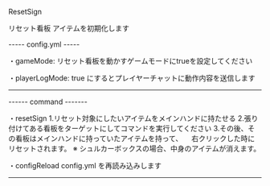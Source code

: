 ResetSign

リセット看板
アイテムを初期化します

----- config.yml -----

・gameMode:
リセット看板を動かすゲームモードにtrueを設定してください

・playerLogMode:
true にするとプレイヤーチャットに動作内容を送信します

----------------------

------ command -------

・resetSign
1.リセット対象にしたいアイテムをメインハンドに持たせる
2.張り付けてある看板をターゲットにしてコマンドを実行してください
3.その後、その看板はメインハンドに持っていたアイテムを持って、
　右クリックした時にリセットされます。
※ シュルカーボックスの場合、中身のアイテムが消えます。

・configReload
config.yml を再読み込みします

----------------------
